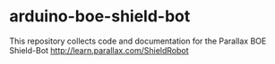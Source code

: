 arduino-boe-shield-bot
======================

This repository collects code and documentation for the Parallax BOE Shield-Bot http://learn.parallax.com/ShieldRobot
